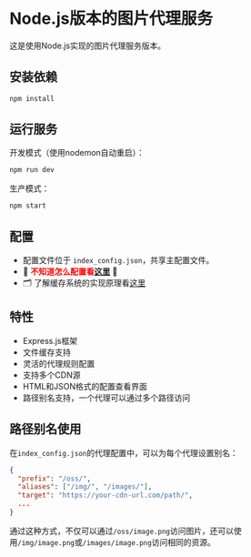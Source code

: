# Node.js版本的图片代理服务

这是使用Node.js实现的图片代理服务版本。

## 安装依赖

```bash
npm install
```

## 运行服务

开发模式（使用nodemon自动重启）：
```bash
npm run dev
```

生产模式：
```bash
npm start
```

## 配置

- 配置文件位于 `index_config.json`，共享主配置文件。
- 🔴 <span style="color:red">**不知道怎么配置看[这里](./docs/config.md)**</span> 🔴
- 🗂️ 了解缓存系统的实现原理看[这里](./docs/cache.md)

## 特性

- Express.js框架
- 文件缓存支持
- 灵活的代理规则配置
- 支持多个CDN源
- HTML和JSON格式的配置查看界面
- 路径别名支持，一个代理可以通过多个路径访问

## 路径别名使用

在`index_config.json`的代理配置中，可以为每个代理设置别名：

```json
{
  "prefix": "/oss/",
  "aliases": ["/img/", "/images/"],
  "target": "https://your-cdn-url.com/path/",
  ...
}
```

通过这种方式，不仅可以通过`/oss/image.png`访问图片，还可以使用`/img/image.png`或`/images/image.png`访问相同的资源。

